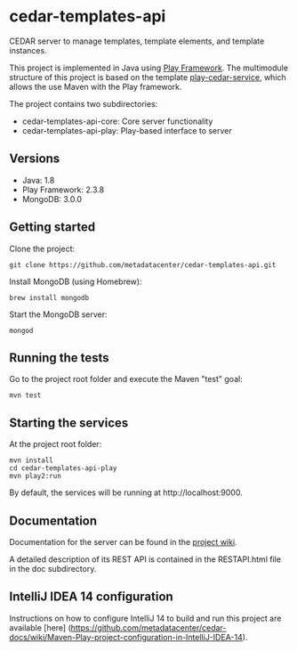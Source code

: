 # cedar-templates-api

CEDAR server to manage templates, template elements, and template instances.

This project is implemented in Java using [Play Framework](http://www.playframework.com/).
The multimodule structure of this project is based on the template [play-cedar-service](https://github.com/metadatacenter/play-cedar-service),
which allows the use Maven with the Play framework.

The project contains two subdirectories:
- cedar-templates-api-core: Core server functionality
- cedar-templates-api-play: Play-based interface to server

## Versions

* Java: 1.8
* Play Framework: 2.3.8
* MongoDB: 3.0.0

## Getting started

Clone the project:

    git clone https://github.com/metadatacenter/cedar-templates-api.git

Install MongoDB (using Homebrew):

    brew install mongodb

Start the MongoDB server:

    mongod

## Running the tests

Go to the project root folder and execute the Maven "test" goal:

    mvn test

## Starting the services

At the project root folder:

    mvn install
    cd cedar-templates-api-play
    mvn play2:run

By default, the services will be running at http://localhost:9000.

## Documentation

Documentation for the server can be found in the [project wiki](https://github.com/metadatacenter/cedar-templates-api/wiki).

A detailed description of its REST API is contained in the RESTAPI.html file in the doc subdirectory.

## IntelliJ IDEA 14 configuration

Instructions on how to configure IntelliJ 14 to build and run this project are available [here] (https://github.com/metadatacenter/cedar-docs/wiki/Maven-Play-project-configuration-in-IntelliJ-IDEA-14).
